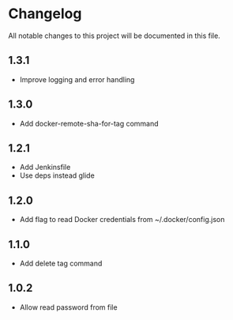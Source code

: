 # Changelog

All notable changes to this project will be documented in this file.

## 1.3.1

- Improve logging and error handling

## 1.3.0

- Add docker-remote-sha-for-tag command

## 1.2.1

- Add Jenkinsfile
- Use deps instead glide

## 1.2.0

- Add flag to read Docker credentials from ~/.docker/config.json

## 1.1.0

- Add delete tag command

## 1.0.2

- Allow read password from file
